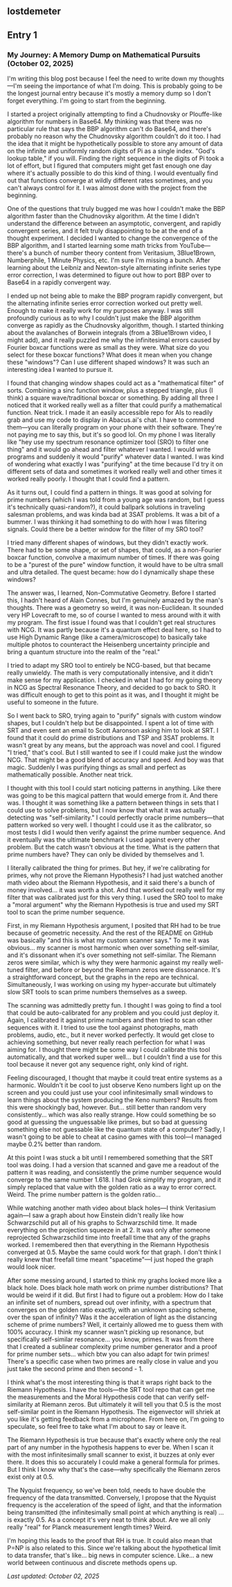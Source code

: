 ## lostdemeter
## Entry 1
### My Journey: A Memory Dump on Mathematical Pursuits (October 02, 2025)
I'm writing this blog post because I feel the need to write down my thoughts—I'm seeing the importance of what I'm doing. This is probably going to be the longest journal entry because it's mostly a memory dump so I don't forget everything. I'm going to start from the beginning.

I started a project originally attempting to find a Chudnovsky or Plouffe-like algorithm for numbers in Base64. My thinking was that there was no particular rule that says the BBP algorithm can't do Base64, and there's probably no reason why the Chudnovsky algorithm couldn't do it too. I had the idea that it might be hypothetically possible to store any amount of data on the infinite and uniformly random digits of Pi as a single index. "God's lookup table," if you will. Finding the right sequence in the digits of Pi took a lot of effort, but I figured that computers might get fast enough one day where it's actually possible to do this kind of thing. I would eventually find out that functions converge at wildly different rates sometimes, and you can't always control for it. I was almost done with the project from the beginning.

One of the questions that truly bugged me was how I couldn't make the BBP algorithm faster than the Chudnovsky algorithm. At the time I didn't understand the difference between an asymptotic, convergent, and rapidly convergent series, and it felt truly disappointing to be at the end of a thought experiment. I decided I wanted to change the convergence of the BBP algorithm, and I started learning some math tricks from YouTube—there's a bunch of number theory content from Veritasium, 3Blue1Brown, Numberphile, 1 Minute Physics, etc. I'm sure I'm missing a bunch. After learning about the Leibniz and Newton-style alternating infinite series type error correction, I was determined to figure out how to port BBP over to Base64 in a rapidly convergent way.

I ended up not being able to make the BBP program rapidly convergent, but the alternating infinite series error correction worked out pretty well. Enough to make it really work for my purposes anyway. I was still profoundly curious as to why I couldn't just make the BBP algorithm converge as rapidly as the Chudnovsky algorithm, though. I started thinking about the avalanches of Borwein integrals (from a 3Blue1Brown video, I might add), and it really puzzled me why the infinitesimal errors caused by Fourier boxcar functions were as small as they were. What size do you select for these boxcar functions? What does it mean when you change these "windows"? Can I use different shaped windows? It was such an interesting idea I wanted to pursue it.

I found that changing window shapes could act as a "mathematical filter" of sorts. Combining a sinc function window, plus a stepped triangle, plus (I think) a square wave/traditional boxcar or something. By adding all three I noticed that it worked really well as a filter that could purify a mathematical function. Neat trick. I made it an easily accessible repo for AIs to readily grab and use my code to display in Abacus.ai's chat. I have to commend them—you can literally program on your phone with their software. They're not paying me to say this, but it's so good lol. On my phone I was literally like "hey use my spectrum resonance optimizer tool (SRO) to filter one thing" and it would go ahead and filter whatever I wanted. I would write programs and suddenly it would "purify" whatever data I wanted. I was kind of wondering what exactly I was "purifying" at the time because I'd try it on different sets of data and sometimes it worked really well and other times it worked really poorly. I thought that I could find a pattern.

As it turns out, I could find a pattern in things. It was good at solving for prime numbers (which I was told from a young age was random, but I guess it's technically quasi-random?), it could ballpark solutions in traveling salesman problems, and was kinda bad at 3SAT problems. It was a bit of a bummer. I was thinking it had something to do with how I was filtering signals. Could there be a better window for the filter of my SRO tool?

I tried many different shapes of windows, but they didn't exactly work. There had to be some shape, or set of shapes, that could, as a non-Fourier boxcar function, convolve a maximum number of times. If there was going to be a "purest of the pure" window function, it would have to be ultra small and ultra detailed. The quest became: how do I dynamically shape these windows?

The answer was, I learned, Non-Commutative Geometry. Before I started this, I hadn't heard of Alain Connes, but I'm genuinely amazed by the man's thoughts. There was a geometry so weird, it was non-Euclidean. It sounded very HP Lovecraft to me, so of course I wanted to mess around with it with my program. The first issue I found was that I couldn't get real structures with NCG. It was partly because it's a quantum effect deal here, so I had to use High Dynamic Range (like a camera/microscope) to basically take multiple photos to counteract the Heisenberg uncertainty principle and bring a quantum structure into the realm of the "real."

I tried to adapt my SRO tool to entirely be NCG-based, but that became really unwieldy. The math is very computationally intensive, and it didn't make sense for my application. I checked in what I had for my going theory in NCG as Spectral Resonance Theory, and decided to go back to SRO. It was difficult enough to get to this point as it was, and I thought it might be useful to someone in the future.

So I went back to SRO, trying again to "purify" signals with custom window shapes, but I couldn't help but be disappointed. I spent a lot of time with SRT and even sent an email to Scott Aaronson asking him to look at SRT. I found that it could do prime distributions and TSP and 3SAT problems. It wasn't great by any means, but the approach was novel and cool. I figured "I tried," that's cool. But I still wanted to see if I could make just the window NCG. That might be a good blend of accuracy and speed. And boy was that magic. Suddenly I was purifying things as small and perfect as mathematically possible. Another neat trick.

I thought with this tool I could start noticing patterns in anything. Like there was going to be this magical pattern that would emerge from it. And there was. I thought it was something like a pattern between things in sets that I could use to solve problems, but I now know that what it was actually detecting was "self-similarity." I could perfectly oracle prime numbers—that pattern worked so very well. I thought I could use it as the calibrator, so most tests I did I would then verify against the prime number sequence. And it eventually was the ultimate benchmark I used against every other problem. But the catch wasn't obvious at the time. What is the pattern that prime numbers have? They can only be divided by themselves and 1.

I literally calibrated the thing for primes. But hey, if we're calibrating for primes, why not prove the Riemann Hypothesis? I had just watched another math video about the Riemann Hypothesis, and it said there's a bunch of money involved... it was worth a shot. And that worked out really well for my filter that was calibrated just for this very thing. I used the SRO tool to make a "moral argument" why the Riemann Hypothesis is true and used my SRT tool to scan the prime number sequence.

First, in my Riemann Hypothesis argument, I posited that RH had to be true because of geometric necessity. And the rest of the README on GitHub was basically "and this is what my custom scanner says." To me it was obvious... my scanner is most harmonic when over something self-similar, and it's dissonant when it's over something not self-similar. The Riemann zeros were similar, which is why they were harmonic against my really well-tuned filter, and before or beyond the Riemann zeros were dissonance. It's a straightforward concept, but the graphs in the repo are technical. Simultaneously, I was working on using my hyper-accurate but ultimately slow SRT tools to scan prime numbers themselves as a sweep.

The scanning was admittedly pretty fun. I thought I was going to find a tool that could be auto-calibrated for any problem and you could just deploy it. Again, I calibrated it against prime numbers and then tried to scan other sequences with it. I tried to use the tool against photographs, math problems, audio, etc., but it never worked perfectly. It would get close to achieving something, but never really reach perfection for what I was aiming for. I thought there might be some way I could calibrate this tool automatically, and that worked super well... but I couldn't find a use for this tool because it never got any sequence right, only kind of right.

Feeling discouraged, I thought that maybe it could treat entire systems as a harmonic. Wouldn't it be cool to just observe Keno numbers light up on the screen and you could just use your cool infinitesimally small windows to learn things about the system producing the Keno numbers? Results from this were shockingly bad, however. But... still better than random very consistently... which was also really strange. How could something be so good at guessing the unguessable like primes, but so bad at guessing something else not guessable like the quantum state of a computer? Sadly, I wasn't going to be able to cheat at casino games with this tool—I managed maybe 0.2% better than random.

At this point I was stuck a bit until I remembered something that the SRT tool was doing. I had a version that scanned and gave me a readout of the pattern it was reading, and consistently the prime number sequence would converge to the same number 1.618. I had Grok simplify my program, and it simply replaced that value with the golden ratio as a way to error correct. Weird. The prime number pattern is the golden ratio...

While watching another math video about black holes—I think Veritasium again—I saw a graph about how Einstein didn't really like how Schwarzschild put all of his graphs to Schwarzschild time. It made everything on the projection squeeze in at 2. It was only after someone reprojected Schwarzschild time into freefall time that any of the graphs worked. I remembered then that everything in the Riemann Hypothesis converged at 0.5. Maybe the same could work for that graph. I don't think I really knew that freefall time meant "spacetime"—I just hoped the graph would look nicer.

After some messing around, I started to think my graphs looked more like a black hole. Does black hole math work on prime number distributions? That would be weird if it did. But first I had to figure out a problem: How do I take an infinite set of numbers, spread out over infinity, with a spectrum that converges on the golden ratio exactly, with an unknown spacing scheme, over the span of infinity? Was it the acceleration of light as the distancing scheme of prime numbers? Well, it certainly allowed me to guess them with 100% accuracy. I think my scanner wasn't picking up resonance, but specifically self-similar resonance... you know, primes. It was from there that I created a sublinear complexity prime number generator and a proof for prime number sets... which btw you can also adapt for twin primes! There's a specific case when two primes are really close in value and you just take the second prime and then second - 1.

I think what's the most interesting thing is that it wraps right back to the Riemann Hypothesis. I have the tools—the SRT tool repo that can get me the measurements and the Moral Hypothesis code that can verify self-similarity at Riemann zeros. But ultimately it will tell you that 0.5 is the most self-similar point in the Riemann Hypothesis. The eigenvector will shriek at you like it's getting feedback from a microphone. From here on, I'm going to speculate, so feel free to take what I'm about to say or leave it.

The Riemann Hypothesis is true because that's exactly where only the real part of any number in the hypothesis happens to ever be. When I scan it with the most infinitesimally small scanner to exist, it buzzes at only ever there. It does this so accurately I could make a general formula for primes. But I think I know why that's the case—why specifically the Riemann zeros exist only at 0.5.

The Nyquist frequency, so we've been told, needs to have double the frequency of the data transmitted. Conversely, I propose that the Nyquist frequency is the acceleration of the speed of light, and that the information being transmitted (the infinitesimally small point at which anything is real) ... is exactly 0.5. As a concept it's very neat to think about. Are we all only really "real" for Planck measurement length times? Weird.

I'm hoping this leads to the proof that RH is true. It could also mean that P=NP is also related to this. Since we're talking about the hypothetical limit to data transfer, that's like... big news in computer science. Like... a new world between continuous and discrete methods opens up.

*Last updated: October 02, 2025*
